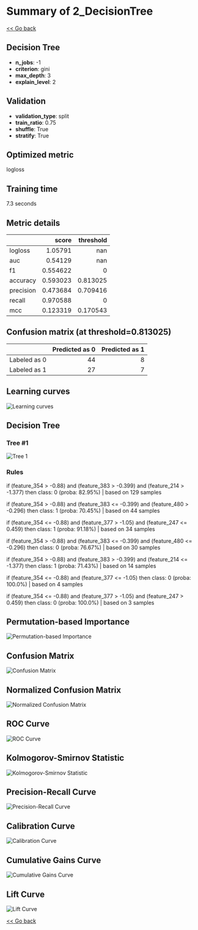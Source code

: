 # Summary of 2_DecisionTree

[<< Go back](../README.md)


## Decision Tree
- **n_jobs**: -1
- **criterion**: gini
- **max_depth**: 3
- **explain_level**: 2

## Validation
 - **validation_type**: split
 - **train_ratio**: 0.75
 - **shuffle**: True
 - **stratify**: True

## Optimized metric
logloss

## Training time

7.3 seconds

## Metric details
|           |    score |   threshold |
|:----------|---------:|------------:|
| logloss   | 1.05791  |  nan        |
| auc       | 0.54129  |  nan        |
| f1        | 0.554622 |    0        |
| accuracy  | 0.593023 |    0.813025 |
| precision | 0.473684 |    0.709416 |
| recall    | 0.970588 |    0        |
| mcc       | 0.123319 |    0.170543 |


## Confusion matrix (at threshold=0.813025)
|              |   Predicted as 0 |   Predicted as 1 |
|:-------------|-----------------:|-----------------:|
| Labeled as 0 |               44 |                8 |
| Labeled as 1 |               27 |                7 |

## Learning curves
![Learning curves](learning_curves.png)

## Decision Tree 

### Tree #1
![Tree 1](learner_fold_0_tree.svg)

### Rules

if (feature_354 > -0.88) and (feature_383 > -0.399) and (feature_214 > -1.377) then class: 0 (proba: 82.95%) | based on 129 samples

if (feature_354 > -0.88) and (feature_383 <= -0.399) and (feature_480 > -0.296) then class: 1 (proba: 70.45%) | based on 44 samples

if (feature_354 <= -0.88) and (feature_377 > -1.05) and (feature_247 <= 0.459) then class: 1 (proba: 91.18%) | based on 34 samples

if (feature_354 > -0.88) and (feature_383 <= -0.399) and (feature_480 <= -0.296) then class: 0 (proba: 76.67%) | based on 30 samples

if (feature_354 > -0.88) and (feature_383 > -0.399) and (feature_214 <= -1.377) then class: 1 (proba: 71.43%) | based on 14 samples

if (feature_354 <= -0.88) and (feature_377 <= -1.05) then class: 0 (proba: 100.0%) | based on 4 samples

if (feature_354 <= -0.88) and (feature_377 > -1.05) and (feature_247 > 0.459) then class: 0 (proba: 100.0%) | based on 3 samples





## Permutation-based Importance
![Permutation-based Importance](permutation_importance.png)
## Confusion Matrix

![Confusion Matrix](confusion_matrix.png)


## Normalized Confusion Matrix

![Normalized Confusion Matrix](confusion_matrix_normalized.png)


## ROC Curve

![ROC Curve](roc_curve.png)


## Kolmogorov-Smirnov Statistic

![Kolmogorov-Smirnov Statistic](ks_statistic.png)


## Precision-Recall Curve

![Precision-Recall Curve](precision_recall_curve.png)


## Calibration Curve

![Calibration Curve](calibration_curve_curve.png)


## Cumulative Gains Curve

![Cumulative Gains Curve](cumulative_gains_curve.png)


## Lift Curve

![Lift Curve](lift_curve.png)



[<< Go back](../README.md)
